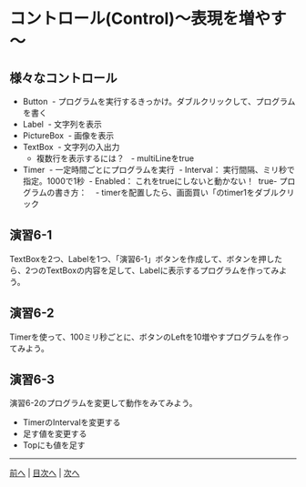 # コントロール(Control)～表現を増やす～

## 様々なコントロール
- Button
  - プログラムを実行するきっかけ。ダブルクリックして、プログラムを書く
- Label
  - 文字列を表示
- PictureBox
  - 画像を表示
- TextBox
  - 文字列の入出力
  - 複数行を表示するには？
   - multiLineをtrue
- Timer
  - 一定時間ごとにプログラムを実行
  - Interval： 実行間隔、ミリ秒で指定。1000で1秒
  - Enabled： これをtrueにしないと動かない！
  true- プログラムの書き方：
    - timerを配置したら、画面買い「のtimer1をダブルクリック

## 演習6-1
TextBoxを2つ、Labelを1つ、「演習6-1」ボタンを作成して、ボタンを押したら、2つのTextBoxの内容を足して、Labelに表示するプログラムを作ってみよう。

## 演習6-2
Timerを使って、100ミリ秒ごとに、ボタンのLeftを10増やすプログラムを作ってみよう。

## 演習6-3
演習6-2のプログラムを変更して動作をみてみよう。

- TimerのIntervalを変更する
- 足す値を変更する
- Topにも値を足す

---

[前へ](05.md) | [目次へ](README.md#%E7%9B%AE%E6%AC%A1) | [次へ](07.md)
